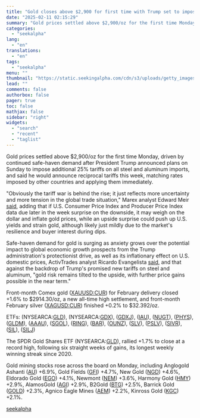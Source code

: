 ```yaml
---
title: "Gold closes above $2,900 for first time with Trump set to impose new tariffs"
date: "2025-02-11 02:15:29"
summary: "Gold prices settled above $2,900/oz for the first time Monday, driven by continued safe-haven demand after President Trump announced plans on Sunday to impose additional 25% tariffs on all steel and aluminum imports, and said he would announce reciprocal tariffs this week, matching rates imposed by other countries and applying..."
categories:
  - "seekalpha"
lang:
  - "en"
translations:
  - "en"
tags:
  - "seekalpha"
menu: ""
thumbnail: "https://static.seekingalpha.com/cdn/s3/uploads/getty_images/1264928464/image_1264928464.jpg"
lead: ""
comments: false
authorbox: false
pager: true
toc: false
mathjax: false
sidebar: "right"
widgets:
  - "search"
  - "recent"
  - "taglist"
---
```


Gold prices settled above $2,900/oz for the first time Monday, driven by continued safe-haven demand after President Trump announced plans on Sunday to impose additional 25% tariffs on all steel and aluminum imports, and said he would announce reciprocal tariffs this week, matching rates imposed by other countries and applying them immediately.

"Obviously the tariff war is behind the rise; it just reflects more uncertainty and more tension in the global trade situation," Marex analyst Edward Meir [said](https://www.reuters.com/markets/commodities/gold-hovers-near-all-time-highs-trumps-tariff-threats-lift-safe-haven-demand-2025-02-10/ "said"), adding that if U.S. Consumer Price Index and Producer Price Index data due later in the week surprise on the downside, it may weigh on the dollar and inflate gold prices, while an upside surprise could push up U.S. yields and strain gold, although likely just mildly due to the market's resilience and buyer interest during dips.

Safe-haven demand for gold is surging as anxiety grows over the potential impact to global economic growth prospects from the Trump administration's protectionist drive, as well as its inflationary effect on U.S. domestic prices, ActivTrades analyst Ricardo Evangelista [said](https://www.marketwatch.com/livecoverage/stock-market-today-dow-s-p-500-and-nasdaq-set-for-partial-recovery-from-friday-s-losses/card/gold-jumps-to-fresh-record-highs-on-growing-anxiety-over-trump-s-protectionist-drive--6Ab08dIo1Bm3pU3k48Nr "said"), and that against the backdrop of Trump's promised new tariffs on steel and aluminum, "gold risk remains tilted to the upside, with further price gains possible in the near term."

Front-month Comex gold ([XAUUSD:CUR](https://seekingalpha.com/symbol/XAUUSD:CUR "Gold Spot Price")) for February delivery closed +1.6% to $2914.30/oz, a new all-time high settlement, and front-month February silver ([XAGUSD:CUR](https://seekingalpha.com/symbol/XAGUSD:CUR "Silver Spot Price")) finished +0.2% to $32.392/oz.

ETFs: (NYSEARCA:[GLD](https://seekingalpha.com/symbol/GLD "SPDR® Gold Shares ETF")), (NYSEARCA:[GDX](https://seekingalpha.com/symbol/GDX "VanEck Gold Miners ETF")), ([GDXJ](https://seekingalpha.com/symbol/GDXJ "VanEck Vectors Junior Gold Miners ETF")), ([IAU](https://seekingalpha.com/symbol/IAU "iShares Gold Trust ETF")), ([NUGT](https://seekingalpha.com/symbol/NUGT "Direxion Daily Gold Miners Index Bull 2x Shares ETF")), ([PHYS](https://seekingalpha.com/symbol/PHYS "Sprott Physical Gold Trust")), ([GLDM](https://seekingalpha.com/symbol/GLDM "World Gold Trust - SPDR Gold MiniShares Trust")), ([AAAU](https://seekingalpha.com/symbol/AAAU "Goldman Sachs Physical Gold ETF")), ([SGOL](https://seekingalpha.com/symbol/SGOL "Aberdeen Standard Physical Gold Shares ETF")), ([RING](https://seekingalpha.com/symbol/RING "iShares MSCI Global Gold Miners ETF")), ([BAR](https://seekingalpha.com/symbol/BAR "GraniteShares Gold Trust")), ([OUNZ](https://seekingalpha.com/symbol/OUNZ "VanEck Merk Gold Trust")), ([SLV](https://seekingalpha.com/symbol/SLV "iShares Silver Trust ETF")), ([PSLV](https://seekingalpha.com/symbol/PSLV "Sprott Physical Silver Trust")), ([SIVR](https://seekingalpha.com/symbol/SIVR "Aberdeen Standard Physical Silver Shares ETF")), ([SIL](https://seekingalpha.com/symbol/SIL "Global X Silver Miners ETF")), ([SILJ](https://seekingalpha.com/symbol/SILJ "ETFMG Prime Junior Silver Miners ETF"))

The SPDR Gold Shares ETF (NYSEARCA:[GLD](https://seekingalpha.com/symbol/GLD "SPDR® Gold Shares ETF")), rallied +1.7% to close at a record high, following six straight weeks of gains, its longest weekly winning streak since 2020.

Gold mining stocks rose across the board on Monday, including Anglogold Ashanti ([AU](https://seekingalpha.com/symbol/AU "AngloGold Ashanti plc")) +6.9%, Gold Fields ([GFI](https://seekingalpha.com/symbol/GFI "Gold Fields Limited")) +4.7%, New Gold ([NGD](https://seekingalpha.com/symbol/NGD "New Gold Inc.")) +4.6%, Eldorado Gold ([EGO](https://seekingalpha.com/symbol/EGO "Eldorado Gold Corporation")) +4.1%, Newmont ([NEM](https://seekingalpha.com/symbol/NEM "Newmont Corporation")) +3.6%, Harmony Gold ([HMY](https://seekingalpha.com/symbol/HMY "Harmony Gold Mining Company Limited")) +2.9%, AlamosGold ([AGI](https://seekingalpha.com/symbol/AGI "Alamos Gold Inc.")) +2.9%, B2Gold ([BTG](https://seekingalpha.com/symbol/BTG "B2Gold Corp.")) +2.5%, Barrick Gold ([GOLD](https://seekingalpha.com/symbol/GOLD "Barrick Gold Corporation")) +2.3%, Agnico Eagle Mines ([AEM](https://seekingalpha.com/symbol/AEM "Agnico Eagle Mines Limited")) +2.2%, Kinross Gold ([KGC](https://seekingalpha.com/symbol/KGC "Kinross Gold Corporation")) +2.1%.

[seekalpha](https://seekingalpha.com/news/4405873-gold-closes-above-2900-for-first-time-with-trump-set-to-impose-new-tariffs)
